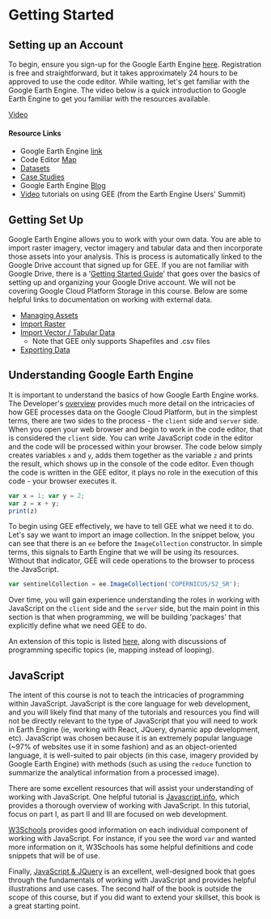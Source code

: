 

# Getting Started

## Setting up an Account

To begin, ensure you sign-up for the Google Earth Engine [here](https://signup.earthengine.google.com). Registration is free and straightforward, but it takes approximately 24 hours to be approved to use the code editor. While waiting, let's get familiar with the Google Earth Engine. The video below is a quick introduction to Google Earth Engine to get you familiar with the resources available. 

[Video](https://www.youtube.com/watch?v=Ypo28T6wPbQ)

####  Resource Links

* Google Earth Engine [link](https://earthengine.google.com)
* Code Editor [Map](https://developers.google.com/earth-engine/guides/playground?hl=en)
* [Datasets](https://developers.google.com/earth-engine/datasets/)
* [Case Studies](https://earthengine.google.com/case_studies/)
* Google Earth Engine [Blog](https://medium.com/google-earth)
* [Video](https://developers.google.com/earth-engine/tutorials/tutorials) tutorials on using GEE (from the Earth Engine Users' Summit)

## Getting Set Up

Google Earth Engine allows you to work with your own data. You are able to import raster imagery, vector imagery and tabular data and then incorporate those assets into your analysis. This is process is automatically linked to the Google Drive account that signed up for GEE. If you are not familiar with Google Drive, there is a '[Getting Started Guide](https://support.google.com/a/users/answer/9282958?hl=en)' that goes over the basics of setting up and organizing your Google Drive account. We will not be covering Google Cloud Platform Storage in this course. Below are some helpful links to documentation on working with external data. 

* [Managing Assets](https://developers.google.com/earth-engine/guides/asset_manager)
* [Import Raster](https://developers.google.com/earth-engine/guides/image_upload)
* [Import Vector / Tabular Data](https://developers.google.com/earth-engine/guides/table_upload)
  * Note that GEE only supports Shapefiles and .csv files
* [Exporting Data](https://developers.google.com/earth-engine/guides/exporting)

## Understanding Google Earth Engine

It is important to understand the basics of how Google Earth Engine works. The Developer's [overview](https://developers.google.com/earth-engine/guides/concepts_overview) provides much more detail on the intricacies of how GEE processes data on the Google Cloud Platform, but in the simplest terms, there are two sides to the process - the `client` side and `server` side. When you open your web browser and begin to work in the code editor, that is considered the `client` side. You can write JavaScript code in the editor and the code will be processed within your browser. The code below simply creates variables `x` and `y`, adds them together as the variable `z` and prints the result, which shows up in the console of the code editor. Even though the code is written in the GEE editor, it plays no role in the execution of this code - your browser executes it. 

```javascript
var x = 1; var y = 2;
var z = x + y;
print(z)
```

To begin using GEE effectively, we have to tell GEE what we need it to do. Let's say we want to import an image collection. In the snippet below, you can see that there is an `ee` before the `ImageCollection` constructor. In simple terms, this signals to Earth Engine that we will be using its resources. Without that indicator, GEE will cede operations to the browser to process the JavaScript. 

```javascript
var sentinelCollection = ee.ImageCollection('COPERNICUS/S2_SR');
```

Over time, you will gain experience understanding the roles in working with JavaScript on the `client` side and the `server` side, but the main point in this section is that when programming, we will be building 'packages' that explicitly define what we need GEE to do.

An extension of this topic is listed [here](https://developers.google.com/earth-engine/guides/client_server), along with discussions of programming specific topics (ie, mapping instead of looping). 

## JavaScript

The intent of this course is not to teach the intricacies of programming within JavaScript. JavaScript is the core language for web development, and you will likely find that many of the tutorials and resources you find will not be directly relevant to the type of JavaScript that you will need to work in Earth Engine (ie, working with React, JQuery, dynamic app development, etc). JavaScript was chosen because it is an extremely popular language (~97% of websites use it in some fashion) and as an object-oriented language, it is well-suited to pair objects (in this case, imagery provided by Google Earth Engine) with methods (such as using the `reduce` function to summarize the analytical information from a processed image). 

There are some excellent resources that will assist your understanding of working with JavaScript. One helpful tutorial is [Javascript.info](https://javascript.info), which provides a thorough overview of working with JavaScript. In this tutorial, focus on part I, as part II and III are focused on web development. 

[W3Schools](https://www.w3schools.com/js/default.asp) provides good information on each individual component of working with JavaScript. For instance, if you see the word `var` and wanted more information on it, W3Schools has some helpful definitions and code snippets that will be of use. 

Finally, [JavaScript & JQuery](http://www.javascriptbook.com) is an excellent, well-designed book that goes through the fundamentals of working with JavaScript and provides helpful illustrations and use cases. The second half of the book is outside the scope of this course, but if you did want to extend your skillset, this book is a great starting point. 

